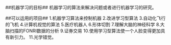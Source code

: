 ##机器学习的目标##
    机器学习的算法来解决问题或者进行机器学习的研究。

##可以运用的项目##
1.机器学习算法来控制机器
2.改进学习型算法
3.自动化飞行的飞机
4.计算机视觉的算法
5.医疗机器人
6.形体切割
7.理解大脑的神经科学
8.大脑扫描的FONRI数据的分析
9.证券交易
10.使用学习型算法使一个人脸变得更加具有新引力。
11.光学错觉。
